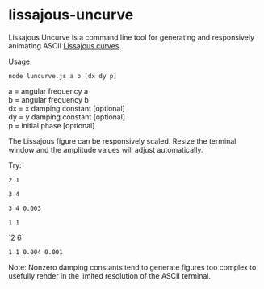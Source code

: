 # lissajous-uncurve

Lissajous Uncurve is a command line tool for generating and responsively animating ASCII [Lissajous curves](https://en.wikipedia.org/wiki/Lissajous_curve).

Usage: 

`node luncurve.js a b [dx dy p]`

a = angular frequency a  
b = angular frequency b  
dx = x damping constant [optional]  
dy = y damping constant [optional]  
p = initial phase [optional]  

The Lissajous figure can be responsively scaled. Resize the terminal window and the amplitude values will adjust automatically.

Try:

`2 1` 

`3 4` 

`3 4 0.003`

`1 1`

`2 6

`1 1 0.004 0.001`

Note: Nonzero damping constants tend to generate figures too complex to usefully render in the limited resolution of the ASCII terminal.